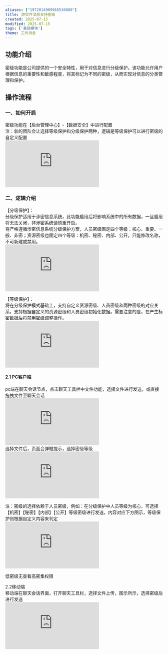 ```yaml
---
aliases: ["1972014909965536080"]
title: IM文件消息支持密级
created: 2025-07-15
modified: 2025-07-15
tags: ['基础模块']
theme: 工作消息
---
```


## 功能介绍

密级功能是公司提供的一个安全特性，用于对信息进行分级保护。该功能允许用户根据信息的重要性和敏感程度，将其标记为不同的密级，从而实现对信息的分类管理和保护。

## 操作流程

### 一、如何开启

密级功能在【后台管理中心】-【数据安全】中进行配置  
注：新的团队会让选择等级保护和分级保护两种，逻辑是等级保护可以进行密级的自定义配置  
![](https://im.weaver.com.cn/server/index.php?s=/api/attachment/visitFile&sign=b7d2f24f68ee434d587deb55c2f0f6ff)

### 二、逻辑介绍

【分级保护】：  
分级保护适用于涉密信息系统，此功能启用后将影响系统中的所有数据，一旦启用将无法关闭，非涉密系统请慎重开启。  
将严格遵循涉密信息系统分级保护方案，人员密级固定四个等级：核心、重要、一般、非密；资源密级也固定四个等级：机密、秘密、内部、公开，只能修改名称，不可新建或禁用。  
![](https://im.weaver.com.cn/server/index.php?s=/api/attachment/visitFile&sign=45143a4b743f49242840d5f120c9b372)

【等级保护】：  
将在分级保护模式基础上，支持自定义资源密级、人员密级和两种密级的对应关系，支持根据自定义的资源密级和人员密级初始化数据。需要注意的是，在产生标密数据后将禁用密级调整操作。  
![](https://im.weaver.com.cn/server/index.php?s=/api/attachment/visitFile&sign=1c575bc5c9619d64579847a3abea8a91)

#### 2.1 PC客户端

pc端在聊天会话节点，点击聊天工具栏中文件功能，选择文件进行发送，或直接拖拽文件至聊天会话  
![](https://im.weaver.com.cn/server/index.php?s=/api/attachment/visitFile&sign=967c07dc79afe678a5ece599401a1334)  
选择文件后，页面会弹框提示，选择密级等级  
![](https://im.weaver.com.cn/server/index.php?s=/api/attachment/visitFile&sign=3674f8f887acb3c9884ab3c6c5f12754)

注：密级的选择依赖于人员密级，例如：在分级保护中人员等级为核心，可选择【机密】【秘密】【内部】【公开】等级密级进行发送，内容对应下方图示，等级保护则根据自定义内容来判定  
![](https://im.weaver.com.cn/server/index.php?s=/api/attachment/visitFile&sign=25c145b65f2030d642fc6edadc3fc700)

低密级无查看高密集权限

2.2移动端  
移动端在聊天会话界面，打开聊天工具栏，选择文件上传，图示所示，选择密级后进行发送  
![](https://im.weaver.com.cn/server/index.php?s=/api/attachment/visitFile&sign=10a0dc4b9132a50e12a16c101c020cdf)